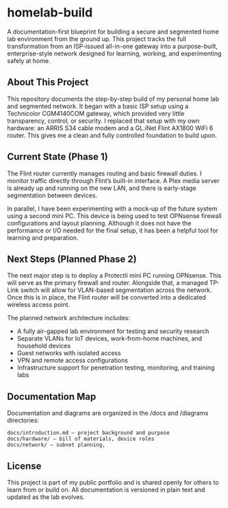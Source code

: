 # homelab-build

A documentation-first blueprint for building a secure and segmented home lab environment from the ground up. This project tracks the full transformation from an ISP-issued all-in-one gateway into a purpose-built, enterprise-style network designed for learning, working, and experimenting safely at home.

## About This Project

This repository documents the step-by-step build of my personal home lab and segmented network. It began with a basic ISP setup using a Technicolor CGM4140COM gateway, which provided very little transparency, control, or security. I replaced that setup with my own hardware: an ARRIS S34 cable modem and a GL.iNet Flint AX1800 WiFi 6 router. This gives me a clean and fully controlled foundation to build upon.

## Current State (Phase 1)

The Flint router currently manages routing and basic firewall duties. I monitor traffic directly through Flint’s built-in interface. A Plex media server is already up and running on the new LAN, and there is early-stage segmentation between devices.

In parallel, I have been experimenting with a mock-up of the future system using a second mini PC. This device is being used to test OPNsense firewall configurations and layout planning. Although it does not have the performance or I/O needed for the final setup, it has been a helpful tool for learning and preparation.

## Next Steps (Planned Phase 2)

The next major step is to deploy a Protectli mini PC running OPNsense. This will serve as the primary firewall and router. Alongside that, a managed TP-Link switch will allow for VLAN-based segmentation across the network. Once this is in place, the Flint router will be converted into a dedicated wireless access point.

The planned network architecture includes:
- A fully air-gapped lab environment for testing and security research
- Separate VLANs for IoT devices, work-from-home machines, and household devices
- Guest networks with isolated access
- VPN and remote access configurations
- Infrastructure support for penetration testing, monitoring, and training labs


## Documentation Map

Documentation and diagrams are organized in the /docs and /diagrams directories:

    docs/introduction.md – project background and purpose
    docs/hardware/ – bill of materials, device roles
    docs/network/ – subnet planning,


## License

This project is part of my public portfolio and is shared openly for others to learn from or build on. All documentation is versioned in plain text and updated as the lab evolves.

